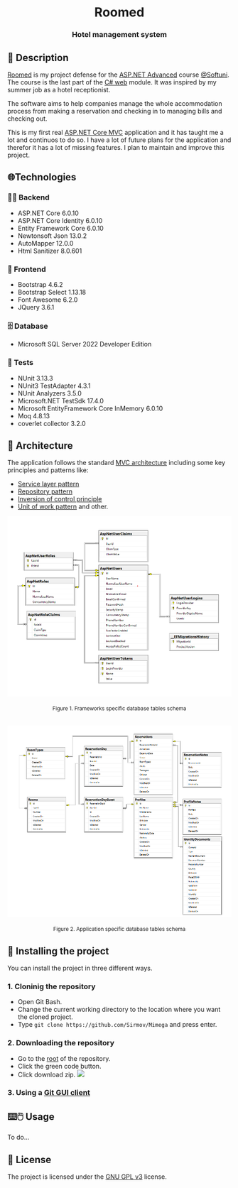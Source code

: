 <h1 align="center">Roomed</h1>
<h3 align="center">Hotel management system</h3>

## 📒 Description

[Roomed](https://github.com/Sirmov/Roomed) is my project defense for the [ASP.NET Advanced](https://softuni.bg/trainings/3854/asp-net-advanced-october-2022) course [@Softuni](https://softuni.bg/). The course is the last part of the [C# web](https://softuni.bg/modules/108/csharp-web/1365) module. It was inspired by my summer job as a hotel receptionist.

The software aims to help companies manage the whole accommodation process from making a reservation and checking in to managing bills and checking out.

This is my first real [ASP.NET Core MVC](https://learn.microsoft.com/en-us/aspnet/core/mvc/overview?view=aspnetcore-7.0) application and it has taught me a lot and continuos to do so. I have a lot of future plans for the application and therefor it has a lot of missing features. I plan to maintain and improve this project.

## 🌐Technologies

### 👨‍💻 Backend

-   ASP.NET Core 6.0.10
-   ASP.NET Core Identity 6.0.10
-   Entity Framework Core 6.0.10
-   Newtonsoft Json 13.0.2
-   AutoMapper 12.0.0
-   Html Sanitizer 8.0.601

### 🎴 Frontend

-   Bootstrap 4.6.2
-   Bootstrap Select 1.13.18
-   Font Awesome 6.2.0
-   JQuery 3.6.1

### 🗄️ Database

-   Microsoft SQL Server 2022 Developer Edition

### 🧪 Tests

-   NUnit 3.13.3
-   NUnit3 TestAdapter 4.3.1
-   NUnit Analyzers 3.5.0
-   Microsoft.NET TestSdk 17.4.0
-   Microsoft EntityFramework Core InMemory 6.0.10
-   Moq 4.8.13
-   coverlet collector 3.2.0

## 🧱 Architecture

The application follows the standard [MVC architecture](https://learn.microsoft.com/en-us/aspnet/core/mvc/overview?view=aspnetcore-7.0#mvc-pattern) including some key principles and patterns like:

-   [Service layer pattern](https://en.wikipedia.org/wiki/Service_layer_pattern)
-   [Repository pattern](https://learn.microsoft.com/en-us/dotnet/architecture/microservices/microservice-ddd-cqrs-patterns/infrastructure-persistence-layer-design#the-repository-pattern)
-   [Inversion of control principle](https://learn.microsoft.com/en-us/dotnet/core/extensions/dependency-injection)
-   [Unit of work pattern](https://learn.microsoft.com/en-us/aspnet/mvc/overview/older-versions/getting-started-with-ef-5-using-mvc-4/implementing-the-repository-and-unit-of-work-patterns-in-an-asp-net-mvc-application) and other.

<div align="center">
<p align="center"><img src="https://github.com/Sirmov/Roomed/blob/main/assets/images/database-schema-1.png"></p>
<small>Figure 1. Frameworks specific database tables schema</small>
</div>  
<br/>
<div align="center">
<p align="center"><img src="https://github.com/Sirmov/Roomed/blob/main/assets/images/database-schema-2.png"></p>
<small>Figure 2. Application specific database tables schema</small>
</div>

## 🎿 Installing the project

You can install the project in three different ways.

### 1. Cloninig the repository

-   Open Git Bash.
-   Change the current working directory to the location where you want the cloned project.
-   Type `git clone https://github.com/Sirmov/Mimega` and press enter.

### 2. Downloading the repository

-   Go to the [root](https://github.com/Sirmov/Mimega) of the repository.
-   Click the green code button.
-   Click download zip.
    <img width="50%" src="https://docs.github.com/assets/cb-20363/images/help/repository/code-button.png">

### 3. Using a [Git GUI client](https://git-scm.com/downloads/guis)

## ⌨️🖱️ Usage

To do...

## 📑 License

The project is licensed under the [GNU GPL v3](https://github.com/Sirmov/Roomed/blob/main/LICENSE) license.
